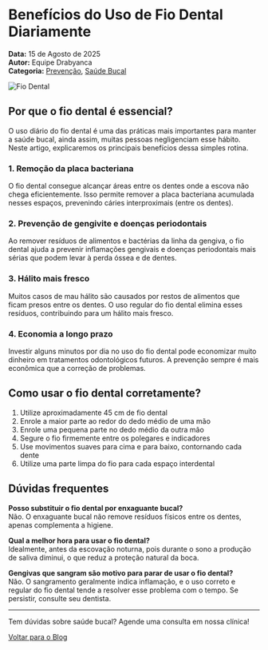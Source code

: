 # Benefícios do Uso de Fio Dental Diariamente

**Data:** 15 de Agosto de 2025  
**Autor:** Equipe Drabyanca  
**Categoria:** [Prevenção](../categorias/prevencao.md), [Saúde Bucal](../categorias/saude-bucal.md)

![Fio Dental](../imagens/fio-dental.jpg)

## Por que o fio dental é essencial?

O uso diário do fio dental é uma das práticas mais importantes para manter a saúde bucal, ainda assim, muitas pessoas negligenciam esse hábito. Neste artigo, explicaremos os principais benefícios dessa simples rotina.

### 1. Remoção da placa bacteriana

O fio dental consegue alcançar áreas entre os dentes onde a escova não chega eficientemente. Isso permite remover a placa bacteriana acumulada nesses espaços, prevenindo cáries interproximais (entre os dentes).

### 2. Prevenção de gengivite e doenças periodontais

Ao remover resíduos de alimentos e bactérias da linha da gengiva, o fio dental ajuda a prevenir inflamações gengivais e doenças periodontais mais sérias que podem levar à perda óssea e de dentes.

### 3. Hálito mais fresco

Muitos casos de mau hálito são causados por restos de alimentos que ficam presos entre os dentes. O uso regular do fio dental elimina esses resíduos, contribuindo para um hálito mais fresco.

### 4. Economia a longo prazo

Investir alguns minutos por dia no uso do fio dental pode economizar muito dinheiro em tratamentos odontológicos futuros. A prevenção sempre é mais econômica que a correção de problemas.

## Como usar o fio dental corretamente?

1. Utilize aproximadamente 45 cm de fio dental
2. Enrole a maior parte ao redor do dedo médio de uma mão
3. Enrole uma pequena parte no dedo médio da outra mão
4. Segure o fio firmemente entre os polegares e indicadores
5. Use movimentos suaves para cima e para baixo, contornando cada dente
6. Utilize uma parte limpa do fio para cada espaço interdental

## Dúvidas frequentes

**Posso substituir o fio dental por enxaguante bucal?**  
Não. O enxaguante bucal não remove resíduos físicos entre os dentes, apenas complementa a higiene.

**Qual a melhor hora para usar o fio dental?**  
Idealmente, antes da escovação noturna, pois durante o sono a produção de saliva diminui, o que reduz a proteção natural da boca.

**Gengivas que sangram são motivo para parar de usar o fio dental?**  
Não. O sangramento geralmente indica inflamação, e o uso correto e regular do fio dental tende a resolver esse problema com o tempo. Se persistir, consulte seu dentista.

---

Tem dúvidas sobre saúde bucal? Agende uma consulta em nossa clínica!

[Voltar para o Blog](../index.md)